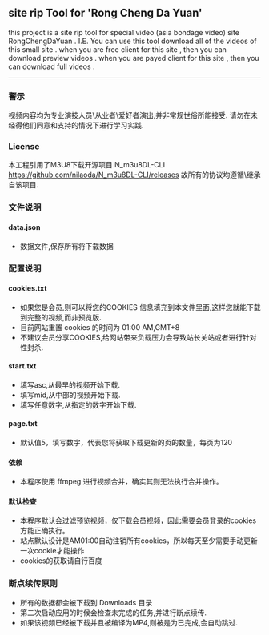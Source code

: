## site rip Tool for 'Rong Cheng Da Yuan'
this project is a site rip tool for special video (asia bondage video) site RongChengDaYuan .
I.E. 
You can use this tool download all of the videos of this small site . 
when you are free client for this site , then you can download preview videos .
when you are payed client for this site , then you can download full videos .

--------------------------------------
### 警示
视频内容均为专业演技人员\从业者\爱好者演出,并非常规世俗所能接受.
请勿在未经得他们同意和支持的情况下进行学习实践.

### License
本工程引用了M3U8下载开源项目 N_m3u8DL-CLI https://github.com/nilaoda/N_m3u8DL-CLI/releases
故所有的协议均遵循\继承自该项目.

### 文件说明
#### data.json
- 数据文件,保存所有将下载数据

### 配置说明
#### cookies.txt 
- 如果您是会员,则可以将您的COOKIES 信息填充到本文件里面,这样您就能下载到完整的视频,而非预览版.
- 目前网站重置 cookies 的时间为 01:00 AM,GMT+8 
- 不建议会员分享COOKIES,给网站带来负载压力会导致站长关站或者进行针对性封杀.

#### start.txt
- 填写asc,从最早的视频开始下载.
- 填写mid,从中部的视频开始下载.
- 填写任意数字,从指定的数字开始下载.

#### page.txt
- 默认值5，填写数字，代表您将获取下载更新的页的数量，每页为120

#### 依赖
- 本程序使用 ffmpeg 进行视频合并，确实其则无法执行合并操作。

#### 默认检查
- 本程序默认会过滤预览视频，仅下载会员视频，因此需要会员登录的cookies方能正确执行。
- 站点默认设计是AM01:00自动注销所有cookies，所以每天至少需要手动更新一次cookie才能操作
- cookies的获取请自行百度

### 断点续传原则
- 所有的数据都会被下载到 Downloads 目录
- 第二次启动应用的时候会检查未完成的任务,并进行断点续传.
- 如果该视频已经被下载并且被编译为MP4,则被是为已完成,会自动跳过.
